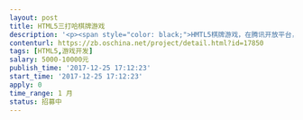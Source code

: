 ```yaml
---                
layout: post       
title: HTML5三打哈棋牌游戏           
description: '<p><span style="color: black;">HMTL5棋牌游戏，在腾讯开放平台，PC应用接入。可多人实时连线可交互，可以选择游戏模块(三打哈)进行游戏并能详细计分。如：游戏模块（三打哈、跑得快等），前端与后端游戏引擎交互见流程图见附件</span></p><p><span style="color: black;">前端使用HTML5编写，后端可用php或java，nodejs</span></p><p><span style="color: black;">实时在线使用websocket进行交互，代码注释符合ASDOC标准</span></p><p><span style="color: black;">需要开发文档，模块、功能清晰，注解完善</span></p><p><span style="color: black;">【人员要求】</span></p><p><span style="color: black;">一、能力要求</span></p><p><span style="color: rgb(51, 51, 51);">1、HTML5 </span></p><p><span style="color: rgb(51, 51, 51);">2、熟悉websocket</span></p><p><span style="color: rgb(51, 51, 51);">3、熟悉棋牌游戏</span></p><p><span style="color: black;">二、其他要求</span></p><p><span style="color: rgb(51, 51, 51);">1、良好的沟通能力</span></p><p><span style="color: rgb(51, 51, 51);">2、共同制定游戏模块标准</span></p><p><span style="color: black;">【交付要求】</span></p><p><span style="color: black;">一、交付物要求</span></p><p><span style="color: rgb(51, 51, 51);">1、含注解详细的源码</span></p><p><span style="color: black;">二、验收基准</span></p><p><span style="color: rgb(51, 51, 51);">1、开发文档及注解（</span><span style="color: black;">符合ASDOC标准</span><span style="color: rgb(51, 51, 51);">）详见附件</span></p><p><span style="color: rgb(51, 51, 51);">2、源代码</span></p><p><span style="color: rgb(51, 51, 51);">3、功能正常</span></p><p><span style="color: black;">【支付方式】</span></p><p>任意</p>'     
contenturl: https://zb.oschina.net/project/detail.html?id=17850      
tags: [HTML5,游戏开发]            
salary: 5000-10000元          
publish_time: '2017-12-25 17:12:23'         
start_time: '2017-12-25 17:12:23'           
apply: 0                   
time_range: 1 月              
status: 招募中                  
---                 
```

